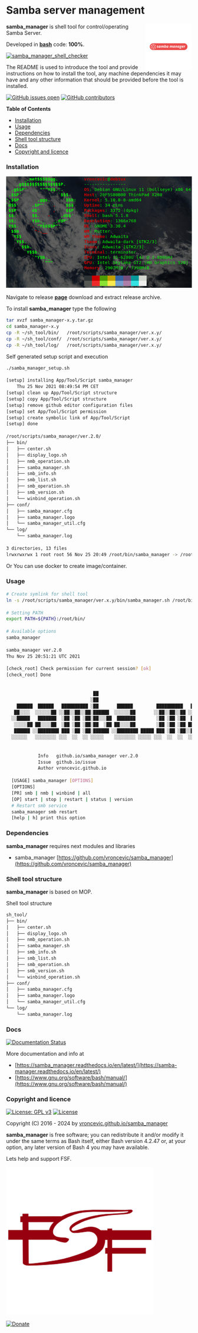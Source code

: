 # Samba server management

<img align="right" src="https://raw.githubusercontent.com/vroncevic/samba_manager/dev/docs/samba_manager_logo.png" width="25%">

**samba_manager** is shell tool for control/operating Samba Server.

Developed in **[bash](https://en.wikipedia.org/wiki/Bash_(Unix_shell))** code: **100%**.

[![samba_manager_shell_checker](https://github.com/vroncevic/samba_manager/actions/workflows/samba_manager_shell_checker.yml/badge.svg)](https://github.com/vroncevic/samba_manager/actions/workflows/samba_manager_shell_checker.yml)

The README is used to introduce the tool and provide instructions on
how to install the tool, any machine dependencies it may have and any
other information that should be provided before the tool is installed.

[![GitHub issues open](https://img.shields.io/github/issues/vroncevic/samba_manager.svg)](https://github.com/vroncevic/samba_manager/issues) [![GitHub contributors](https://img.shields.io/github/contributors/vroncevic/samba_manager.svg)](https://github.com/vroncevic/samba_manager/graphs/contributors)

<!-- START doctoc generated TOC please keep comment here to allow auto update -->
<!-- DON'T EDIT THIS SECTION, INSTEAD RE-RUN doctoc TO UPDATE -->
**Table of Contents**

- [Installation](#installation)
- [Usage](#usage)
- [Dependencies](#dependencies)
- [Shell tool structure](#shell-tool-structure)
- [Docs](#docs)
- [Copyright and licence](#copyright-and-licence)

<!-- END doctoc generated TOC please keep comment here to allow auto update -->

### Installation

![Debian Linux OS](https://raw.githubusercontent.com/vroncevic/samba_manager/dev/docs/debtux.png)

Navigate to release **[page](https://github.com/vroncevic/samba_manager/releases)** download and extract release archive.

To install **samba_manager** type the following

```bash
tar xvzf samba_manager-x.y.tar.gz
cd samba_manager-x.y
cp -R ~/sh_tool/bin/   /root/scripts/samba_manager/ver.x.y/
cp -R ~/sh_tool/conf/  /root/scripts/samba_manager/ver.x.y/
cp -R ~/sh_tool/log/   /root/scripts/samba_manager/ver.x.y/
```

Self generated setup script and execution

```bash
./samba_manager_setup.sh

[setup] installing App/Tool/Script samba_manager
	Thu 25 Nov 2021 08:49:54 PM CET
[setup] clean up App/Tool/Script structure
[setup] copy App/Tool/Script structure
[setup] remove github editor configuration files
[setup] set App/Tool/Script permission
[setup] create symbolic link of App/Tool/Script
[setup] done

/root/scripts/samba_manager/ver.2.0/
├── bin/
│   ├── center.sh
│   ├── display_logo.sh
│   ├── nmb_operation.sh
│   ├── samba_manager.sh
│   ├── smb_info.sh
│   ├── smb_list.sh
│   ├── smb_operation.sh
│   ├── smb_version.sh
│   └── winbind_operation.sh
├── conf/
│   ├── samba_manager.cfg
│   ├── samba_manager.logo
│   └── samba_manager_util.cfg
└── log/
    └── samba_manager.log

3 directories, 13 files
lrwxrwxrwx 1 root root 56 Nov 25 20:49 /root/bin/samba_manager -> /root/scripts/samba_manager/ver.2.0/bin/samba_manager.sh
```

Or You can use docker to create image/container.

### Usage

```bash
# Create symlink for shell tool
ln -s /root/scripts/samba_manager/ver.x.y/bin/samba_manager.sh /root/bin/samba_manager

# Setting PATH
export PATH=${PATH}:/root/bin/

# Available options
samba_manager

samba_manager ver.2.0
Thu Nov 25 20:51:21 UTC 2021

[check_root] Check permission for current session? [ok]
[check_root] Done

                                                                                                                          
                                 ██                                                                                       
                                ░██                                                                █████                  
    ██████  ██████   ██████████ ░██       ██████         ██████████   ██████   ███████   ██████   ██░░░██  █████  ██████  
   ██░░░░  ░░░░░░██ ░░██░░██░░██░██████  ░░░░░░██       ░░██░░██░░██ ░░░░░░██ ░░██░░░██ ░░░░░░██ ░██  ░██ ██░░░██░░██░░█  
  ░░█████   ███████  ░██ ░██ ░██░██░░░██  ███████        ░██ ░██ ░██  ███████  ░██  ░██  ███████ ░░██████░███████ ░██ ░   
   ░░░░░██ ██░░░░██  ░██ ░██ ░██░██  ░██ ██░░░░██        ░██ ░██ ░██ ██░░░░██  ░██  ░██ ██░░░░██  ░░░░░██░██░░░░  ░██     
   ██████ ░░████████ ███ ░██ ░██░██████ ░░████████ █████ ███ ░██ ░██░░████████ ███  ░██░░████████  █████ ░░██████░███     
  ░░░░░░   ░░░░░░░░ ░░░  ░░  ░░ ░░░░░    ░░░░░░░░ ░░░░░ ░░░  ░░  ░░  ░░░░░░░░ ░░░   ░░  ░░░░░░░░  ░░░░░   ░░░░░░ ░░░      
                                                                                                                          
	                                                                               
			Info   github.io/samba_manager ver.2.0 
			Issue  github.io/issue
			Author vroncevic.github.io

  [USAGE] samba_manager [OPTIONS]
  [OPTIONS]
  [PR] smb | nmb | winbind | all
  [OP] start | stop | restart | status | version
  # Restart smb service
  samba_manager smb restart
  [help | h] print this option
```

### Dependencies

**samba_manager** requires next modules and libraries
* samba_manager [https://github.com/vroncevic/samba_manager](https://github.com/vroncevic/samba_manager)

### Shell tool structure

**samba_manager** is based on MOP.

Shell tool structure

```bash
sh_tool/
├── bin/
│   ├── center.sh
│   ├── display_logo.sh
│   ├── nmb_operation.sh
│   ├── samba_manager.sh
│   ├── smb_info.sh
│   ├── smb_list.sh
│   ├── smb_operation.sh
│   ├── smb_version.sh
│   └── winbind_operation.sh
├── conf/
│   ├── samba_manager.cfg
│   ├── samba_manager.logo
│   └── samba_manager_util.cfg
└── log/
    └── samba_manager.log
```

### Docs

[![Documentation Status](https://readthedocs.org/projects/samba_manager/badge/?version=latest)](https://samba-manager.readthedocs.io/projects/samba_manager/en/latest/?badge=latest)

More documentation and info at
* [https://samba_manager.readthedocs.io/en/latest/](https://samba-manager.readthedocs.io/en/latest/)
* [https://www.gnu.org/software/bash/manual/](https://www.gnu.org/software/bash/manual/)

### Copyright and licence

[![License: GPL v3](https://img.shields.io/badge/License-GPLv3-blue.svg)](https://www.gnu.org/licenses/gpl-3.0) [![License](https://img.shields.io/badge/License-Apache%202.0-blue.svg)](https://opensource.org/licenses/Apache-2.0)

Copyright (C) 2016 - 2024 by [vroncevic.github.io/samba_manager](https://vroncevic.github.io/samba_manager)

**samba_manager** is free software; you can redistribute it and/or modify
it under the same terms as Bash itself, either Bash version 4.2.47 or,
at your option, any later version of Bash 4 you may have available.

Lets help and support FSF.

[![Free Software Foundation](https://raw.githubusercontent.com/vroncevic/samba_manager/dev/docs/fsf-logo_1.png)](https://my.fsf.org/)

[![Donate](https://www.paypalobjects.com/en_US/i/btn/btn_donateCC_LG.gif)](https://my.fsf.org/donate/)
